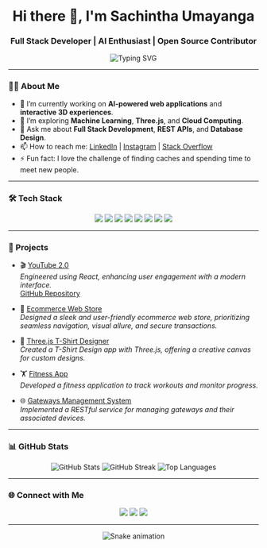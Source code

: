 <h1 align="center">Hi there 👋, I'm Sachintha Umayanga</h1>
<h3 align="center">Full Stack Developer | AI Enthusiast | Open Source Contributor</h3>

<p align="center">
  <img src="https://readme-typing-svg.demolab.com?font=Fira+Code&size=24&pause=1000&color=36BCF7&center=true&vCenter=true&width=435&lines=Turning+Ideas+Into+Code;Building+Innovative+Solutions;Lifelong+Learner" alt="Typing SVG" />
</p>

---

### 🧑‍💻 About Me

- 🔭 I’m currently working on **AI-powered web applications** and **interactive 3D experiences**.
- 🌱 I’m exploring **Machine Learning**, **Three.js**, and **Cloud Computing**.
- 💬 Ask me about **Full Stack Development**, **REST APIs**, and **Database Design**.
- 📫 How to reach me: [LinkedIn](https://www.linkedin.com/in/sachintha-umayanga-5b586617a/) | [Instagram](https://www.instagram.com/umayanga.sachintha/) | [Stack Overflow](https://stackoverflow.com/users/23656073/sachintha-umayanga)
- ⚡ Fun fact: I love the challenge of finding caches and spending time to meet new people.

---

### 🛠️ Tech Stack

<p align="center">
  <img src="https://img.shields.io/badge/Python-3776AB?style=for-the-badge&logo=python&logoColor=white" />
  <img src="https://img.shields.io/badge/Flask-000000?style=for-the-badge&logo=flask&logoColor=white" />
  <img src="https://img.shields.io/badge/React-61DAFB?style=for-the-badge&logo=react&logoColor=black" />
  <img src="https://img.shields.io/badge/C%23-239120?style=for-the-badge&logo=c-sharp&logoColor=white" />
  <img src="https://img.shields.io/badge/PHP-777BB4?style=for-the-badge&logo=php&logoColor=white" />
  <img src="https://img.shields.io/badge/MySQL-4479A1?style=for-the-badge&logo=mysql&logoColor=white" />
  <img src="https://img.shields.io/badge/Three.js-000000?style=for-the-badge&logo=three.js&logoColor=white" />
  <img src="https://img.shields.io/badge/Netlify-00C7B7?style=for-the-badge&logo=netlify&logoColor=white" />
</p>

---

### 🚀 Projects

- 🎬 [YouTube 2.0](https://ytubev02.netlify.app/)  
  *Engineered using React, enhancing user engagement with a modern interface.*  
  [GitHub Repository](https://github.com/Sachintha-Samarathunga/Youtube-2.0)

- 🛒 [Ecommerce Web Store](https://github.com/Sachintha-Samarathunga/Ecommerce-Web-Store)  
  *Designed a sleek and user-friendly ecommerce web store, prioritizing seamless navigation, visual allure, and secure transactions.*

- 👕 [Three.js T-Shirt Designer](https://github.com/Sachintha-Samarathunga/threejs)  
  *Created a T-Shirt Design app with Three.js, offering a creative canvas for custom designs.*

- 🏋️ [Fitness App](https://github.com/Sachintha-Samarathunga/Fitness-App)  
  *Developed a fitness application to track workouts and monitor progress.*

- 🌐 [Gateways Management System](https://github.com/Sachintha-Samarathunga/Gateways-Management-System)  
  *Implemented a RESTful service for managing gateways and their associated devices.*

---

### 📊 GitHub Stats

<p align="center">
  <img src="https://github-readme-stats.vercel.app/api?username=SachinthaUmayanga&show_icons=true&theme=radical" alt="GitHub Stats" />
  <img src="https://github-readme-streak-stats.herokuapp.com/?user=SachinthaUmayanga&theme=radical" alt="GitHub Streak" />
  <img src="https://github-readme-stats.vercel.app/api/top-langs/?username=SachinthaUmayanga&layout=compact&theme=radical" alt="Top Languages" />
</p>

---

### 🌐 Connect with Me

<p align="center">
  <a href="https://www.linkedin.com/in/sachintha-umayanga-5b586617a/"><img src="https://img.shields.io/badge/LinkedIn-0A66C2?style=for-the-badge&logo=linkedin&logoColor=white" /></a>
  <a href="https://www.instagram.com/umayanga.sachintha/"><img src="https://img.shields.io/badge/Instagram-E4405F?style=for-the-badge&logo=instagram&logoColor=white" /></a>
  <a href="https://stackoverflow.com/users/23656073/sachintha-umayanga"><img src="https://img.shields.io/badge/StackOverflow-FE7A16?style=for-the-badge&logo=stack-overflow&logoColor=white" /></a>
</p>

---

<p align="center">
  <img src="https://github.com/SachinthaUmayanga/SachinthaUmayanga/blob/output/github-contribution-grid-snake.svg" alt="Snake animation" />
</p>
